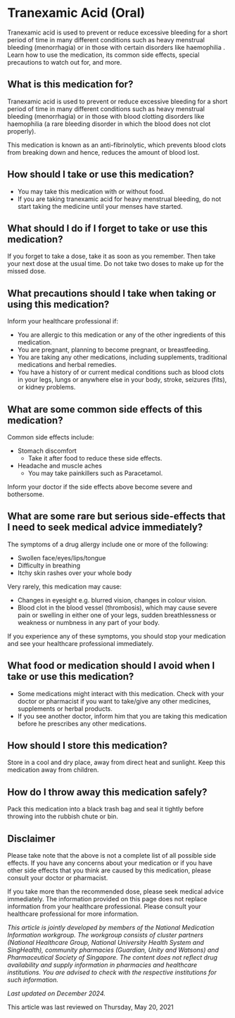 # Tranexamic Acid (Oral)

Tranexamic acid is used to prevent or reduce excessive bleeding for a short period of time in many different conditions such as heavy menstrual bleeding (menorrhagia) or in those with certain disorders like haemophilia . Learn how to use the medication, its common side effects, special precautions to watch out for, and more.

What is this medication for?
----------------------------

Tranexamic acid is used to prevent or reduce excessive bleeding for a short period of time in many different conditions such as heavy menstrual bleeding (menorrhagia) or in those with blood clotting disorders like haemophilia (a rare bleeding disorder in which the blood does not clot properly).

This medication is known as an anti-fibrinolytic, which prevents blood clots from breaking down and hence, reduces the amount of blood lost.

How should I take or use this medication?
-----------------------------------------

* You may take this medication with or without food.
* If you are taking tranexamic acid for heavy menstrual bleeding, do not start taking the medicine until your menses have started.

What should I do if I forget to take or use this medication?
------------------------------------------------------------

If you forget to take a dose, take it as soon as you remember. Then take your next dose at the usual time. Do not take two doses to make up for the missed dose.

What precautions should I take when taking or using this medication?
--------------------------------------------------------------------

Inform your healthcare professional if:

* You are allergic to this medication or any of the other ingredients of this medication.
* You are pregnant, planning to become pregnant, or breastfeeding.
* You are taking any other medications, including supplements, traditional medications and herbal remedies.
* You have a history of or current medical conditions such as blood clots in your legs, lungs or anywhere else in your body, stroke, seizures (fits), or kidney problems.

What are some common side effects of this medication?
-----------------------------------------------------

Common side effects include:

* Stomach discomfort
  + Take it after food to reduce these side effects.
* Headache and muscle aches
  + You may take painkillers such as Paracetamol.

Inform your doctor if the side effects above become severe and bothersome.

What are some rare but serious side-effects that I need to seek medical advice immediately?
-------------------------------------------------------------------------------------------

The symptoms of a drug allergy include one or more of the following:

* Swollen face/eyes/lips/tongue
* Difficulty in breathing
* Itchy skin rashes over your whole body

Very rarely, this medication may cause:

* Changes in eyesight e.g. blurred vision, changes in colour vision.
* Blood clot in the blood vessel (thrombosis), which may cause severe pain or swelling in either one of your legs, sudden breathlessness or weakness or numbness in any part of your body.

If you experience any of these symptoms, you should stop your medication and see your healthcare professional immediately.

What food or medication should I avoid when I take or use this medication?
--------------------------------------------------------------------------

* Some medications might interact with this medication. Check with your doctor or pharmacist if you want to take/give any other medicines, supplements or herbal products.
* If you see another doctor, inform him that you are taking this medication before he prescribes any other medications.

How should I store this medication?
-----------------------------------

Store in a cool and dry place, away from direct heat and sunlight. Keep this medication away from children.

How do I throw away this medication safely?
-------------------------------------------

Pack this medication into a black trash bag and seal it tightly before throwing into the rubbish chute or bin.

Disclaimer
----------

Please take note that the above is not a complete list of all possible side effects. If you have any concerns about your medication or if you have other side effects that you think are caused by this medication, please consult your doctor or pharmacist.

If you take more than the recommended dose, please seek medical advice immediately. The information provided on this page does not replace information from your healthcare professional. Please consult your healthcare professional for more information.

*This article is jointly developed by members of the National Medication Information workgroup. The workgroup consists of cluster partners (National Healthcare Group, National University Health System and SingHealth), community pharmacies (Guardian, Unity and Watsons) and Pharmaceutical Society of Singapore. The content does not reflect drug availability and supply information in pharmacies and healthcare institutions. You are advised to check with the respective institutions for such information.*

*Last updated on December 2024.*

This article was last reviewed on
Thursday, May 20, 2021